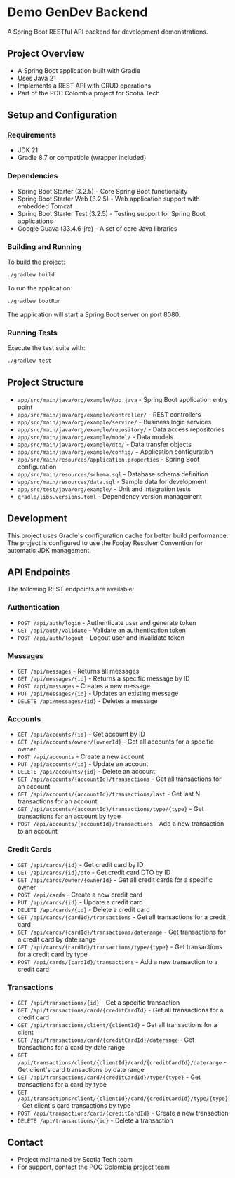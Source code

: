 # Demo GenDev Backend

A Spring Boot RESTful API backend for development demonstrations.

## Project Overview

* A Spring Boot application built with Gradle
* Uses Java 21
* Implements a REST API with CRUD operations
* Part of the POC Colombia project for Scotia Tech

## Setup and Configuration

### Requirements

* JDK 21
* Gradle 8.7 or compatible (wrapper included)

### Dependencies

* Spring Boot Starter (3.2.5) - Core Spring Boot functionality
* Spring Boot Starter Web (3.2.5) - Web application support with embedded Tomcat
* Spring Boot Starter Test (3.2.5) - Testing support for Spring Boot applications
* Google Guava (33.4.6-jre) - A set of core Java libraries

### Building and Running

To build the project:

```bash
./gradlew build
```

To run the application:

```bash
./gradlew bootRun
```

The application will start a Spring Boot server on port 8080.

### Running Tests

Execute the test suite with:

```bash
./gradlew test
```

## Project Structure

* `app/src/main/java/org/example/App.java` - Spring Boot application entry point
* `app/src/main/java/org/example/controller/` - REST controllers
* `app/src/main/java/org/example/service/` - Business logic services
* `app/src/main/java/org/example/repository/` - Data access repositories
* `app/src/main/java/org/example/model/` - Data models
* `app/src/main/java/org/example/dto/` - Data transfer objects
* `app/src/main/java/org/example/config/` - Application configuration
* `app/src/main/resources/application.properties` - Spring Boot configuration
* `app/src/main/resources/schema.sql` - Database schema definition
* `app/src/main/resources/data.sql` - Sample data for development
* `app/src/test/java/org/example/` - Unit and integration tests
* `gradle/libs.versions.toml` - Dependency version management

## Development

This project uses Gradle's configuration cache for better build performance. The project is configured to use the Foojay Resolver Convention for automatic JDK management.

## API Endpoints

The following REST endpoints are available:

### Authentication

* `POST /api/auth/login` - Authenticate user and generate token
* `GET /api/auth/validate` - Validate an authentication token
* `POST /api/auth/logout` - Logout user and invalidate token

### Messages

* `GET /api/messages` - Returns all messages
* `GET /api/messages/{id}` - Returns a specific message by ID
* `POST /api/messages` - Creates a new message
* `PUT /api/messages/{id}` - Updates an existing message
* `DELETE /api/messages/{id}` - Deletes a message

### Accounts

* `GET /api/accounts/{id}` - Get account by ID
* `GET /api/accounts/owner/{ownerId}` - Get all accounts for a specific owner
* `POST /api/accounts` - Create a new account
* `PUT /api/accounts/{id}` - Update an account
* `DELETE /api/accounts/{id}` - Delete an account
* `GET /api/accounts/{accountId}/transactions` - Get all transactions for an account
* `GET /api/accounts/{accountId}/transactions/last` - Get last N transactions for an account
* `GET /api/accounts/{accountId}/transactions/type/{type}` - Get transactions for an account by type
* `POST /api/accounts/{accountId}/transactions` - Add a new transaction to an account

### Credit Cards

* `GET /api/cards/{id}` - Get credit card by ID
* `GET /api/cards/{id}/dto` - Get credit card DTO by ID
* `GET /api/cards/owner/{ownerId}` - Get all credit cards for a specific owner
* `POST /api/cards` - Create a new credit card
* `PUT /api/cards/{id}` - Update a credit card
* `DELETE /api/cards/{id}` - Delete a credit card
* `GET /api/cards/{cardId}/transactions` - Get all transactions for a credit card
* `GET /api/cards/{cardId}/transactions/daterange` - Get transactions for a credit card by date range
* `GET /api/cards/{cardId}/transactions/type/{type}` - Get transactions for a credit card by type
* `POST /api/cards/{cardId}/transactions` - Add a new transaction to a credit card

### Transactions

* `GET /api/transactions/{id}` - Get a specific transaction
* `GET /api/transactions/card/{creditCardId}` - Get all transactions for a credit card
* `GET /api/transactions/client/{clientId}` - Get all transactions for a client
* `GET /api/transactions/card/{creditCardId}/daterange` - Get transactions for a card by date range
* `GET /api/transactions/client/{clientId}/card/{creditCardId}/daterange` - Get client's card transactions by date range
* `GET /api/transactions/card/{creditCardId}/type/{type}` - Get transactions for a card by type
* `GET /api/transactions/client/{clientId}/card/{creditCardId}/type/{type}` - Get client's card transactions by type
* `POST /api/transactions/card/{creditCardId}` - Create a new transaction
* `DELETE /api/transactions/{id}` - Delete a transaction

## Contact

* Project maintained by Scotia Tech team
* For support, contact the POC Colombia project team
